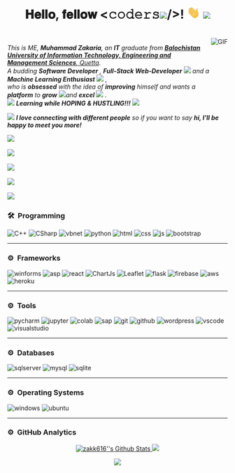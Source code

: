 <h1 align="center">𝐇𝐞𝐥𝐥𝐨, 𝐟𝐞𝐥𝐥𝐨𝐰 <𝚌𝚘𝚍𝚎𝚛𝚜<img src="https://github.com/TheDudeThatCode/TheDudeThatCode/blob/master/Assets/Earth.gif" width="24px">/>! <img src="https://raw.githubusercontent.com/ABSphreak/ABSphreak/master/gifs/Hi.gif" width="30px"> <img src="https://media.giphy.com/media/WUlplcMpOCEmTGBtBW/giphy.gif" width="50">
  </h1>
<br>

<img align="right" alt="GIF" height="160px" src="https://media.giphy.com/media/du3J3cXyzhj75IOgvA/giphy.gif" />

<p align="left">
  <em>
    This is ME, <b>Muhammad Zakaria</b>, an <b>IT</b> graduate from <a href="https://www.buitms.edu.pk/"> <b>Balochistan University of Information Technology, Engineering and Management Sciences</b>, Quetta</a>. <br>
    A budding <b>Software Developer</b> <img src"https://giphy.com/gifs/DronaHQ-nocode-lowcode-dronahq-2QpnSwLwr9fkDtiN4m">, <b>Full-Stack Web-Developer</b> <img src="https://github.com/TheDudeThatCode/TheDudeThatCode/blob/master/Assets/Developer.gif" width="30px"> and a <b>Machine Learning Enthusiast</b>&nbsp;<img src="https://github.com/TheDudeThatCode/TheDudeThatCode/blob/master/Assets/Designer.gif" width="36px">&nbsp,<br>who is <b>obsessed</b>
    with the idea of <b>improving</b> himself and wants a <b>platform</b> to 
<b>grow</b> <img src="https://github.com/TheDudeThatCode/TheDudeThatCode/blob/master/Assets/Rocket.gif" width="18px">and 
<b>excel</b> <img src="https://github.com/TheDudeThatCode/TheDudeThatCode/blob/master/Assets/Medal.gif" width="20px">&nbsp.
</em> 
<br>
<img src="https://media.giphy.com/media/VgCDAzcKvsR6OM0uWg/giphy.gif" width="50" /> <b><i>Learning while HOPING & HUSTLING!!!</i></b> <img src="https://media.giphy.com/media/7j2hfyeVcDtf2/giphy.gif" width="50" />
</p>
<img src="https://media.giphy.com/media/LnQjpWaON8nhr21vNW/giphy.gif" width="40"> <em><b>I love connecting with different people</b> so if you want to say <b>hi, I'll be happy to meet you more!</b></em>
<p>

<a href="https://www.linkedin.com/in/zakk616/"><img src="https://img.shields.io/badge/-%20Muhammad%20Zakaria%20-0077B5?style=for-the-badge&logo=Linkedin&logoColor=white"/></a>

<a href="https://www.facebook.com/muhammad.zakaria616/"><img src="https://img.shields.io/badge/-Muhammad%20Zakaria-1877F2?style=for-the-badge&logo=Facebook&logoColor=white"/></a>

<a href="https://stackoverflow.com/users/15345841/muhammad-zakaria"><img src="https://img.shields.io/badge/-Muhammad%20Zakaria-FE7A16?style=for-the-badge&logo=Stackoverflow&logoColor=white"/></a>

<a href="mailto:muhammadzakaria616@gmail.com"><img src="https://img.shields.io/badge/-muhammadzakaria616@gmail.com-D14836?style=for-the-badge&logo=Gmail&logoColor=white"/></a>

<a href="https://www.instagram.com/zakk_area/"><img src="https://img.shields.io/badge/-zakk_area-E4405F?style=for-the-badge&logo=Instagram&logoColor=white"/></a>

</p>

### 🛠 &nbsp;Programming

<div>

<img alt="C++" src="https://img.shields.io/badge/C%2B%2B-00599C?style=for-the-badge&logo=c%2B%2B&logoColor=white" height="25px"/>
<img alt="CSharp" src="https://img.shields.io/badge/C%23-239120?style=for-the-badge&logo=c-sharp&logoColor=white" height="25px"/>
<img alt="vbnet" src="https://img.shields.io/badge/VB.NET-5C2D91?style=for-the-badge&logo=.net&logoColor=white" height="25px"/>
<img alt="python" src="https://img.shields.io/badge/Python-3776AB?style=for-the-badge&logo=python&logoColor=white" height="25px"/>
<img alt="html" src="https://img.shields.io/badge/HTML-239120?style=for-the-badge&logo=html5&logoColor=white" height="25px"/>
<img alt="css" src="https://img.shields.io/badge/CSS-239120?&style=for-the-badge&logo=css3&logoColor=white" height="25px"/>
<img alt="js" src="https://img.shields.io/badge/JavaScript-F7DF1E?style=for-the-badge&logo=javascript&logoColor=black" height="25px"/>
<img alt="bootstrap" src="https://img.shields.io/badge/Bootstrap-563D7C?style=for-the-badge&logo=bootstrap&logoColor=white" height="25px"/>
<hr/>
</div>

### ⚙️ &nbsp;Frameworks

<div>
<img alt="winforms" src="https://img.shields.io/badge/Winforms-0FAAFF?style=for-the-badge&logo=windows&logoColor=white" height="25px"/>
<img alt="asp" src="https://img.shields.io/badge/ASP.NET-07405E?style=for-the-badge&logo=.net&logoColor=white" height="25px"/>
<img alt="react" src="https://img.shields.io/badge/React-20232A?style=for-the-badge&logo=react&logoColor=61DAFB" height="25px"/>
<img alt="ChartJs" src="https://img.shields.io/badge/chartjs-FF6384?style=for-the-badge&logo=chartdotjs&logoColor=white" height="25px"/>
<img alt="Leaflet" src="https://img.shields.io/badge/leaflet-199900?style=for-the-badge&logo=leaflet" height="25px"/>
<img alt="flask" src="https://img.shields.io/badge/Flask-000000?style=for-the-badge&logo=flask&logoColor=white" height="25px"/>
<img alt="firebase" src="https://img.shields.io/badge/-Firebase-05122A?style=for-the-badge&logo=firebase" height="25px"/>
<img alt="aws" src="https://img.shields.io/badge/Amazon_AWS-232F3E?style=for-the-badge&logo=amazon-aws&logoColor=white" height="25px"/>
<img alt="heroku" src="https://img.shields.io/badge/Heroku-430098?style=for-the-badge&logo=heroku&logoColor=white" height="25px"/>
<hr/>
</div>

### ⚙️ &nbsp;Tools

<div>
<img alt="pycharm" src="https://img.shields.io/badge/pycharm-100000?style=for-the-badge&logo=pycharm" height="25px"/>
<img alt="jupyter" src="https://img.shields.io/badge/jupyter-gray?style=for-the-badge&logo=jupyter" height="25px"/>
<img alt="colab" src="https://img.shields.io/badge/colab-d7ecef?style=for-the-badge&logo=googlecolab" height="25px"/>
<img alt="sap" src="https://img.shields.io/badge/SAP-0FAAFF?style=for-the-badge&logo=sap&logoColor=white" height="25px"/>
<img alt="git" src="https://img.shields.io/badge/-Git-100000?style=for-the-badge&logo=git" height="25px"/>
<img alt="github" src="https://img.shields.io/badge/GitHub-100000?style=for-the-badge&logo=github&logoColor=white" height="25px"/>
<img alt="wordpress" src="https://img.shields.io/badge/Wordpress-76b5c5?style=for-the-badge&logo=wordpress&logoColor=white" height="25px"/>
<img alt="vscode" src="https://img.shields.io/badge/VSCode-07405E?style=for-the-badge&logo=visual-studio-code&logoColor=white" height="25px"/>
<img alt="visualstudio" src="https://img.shields.io/badge/VisualStudio-00000F?style=for-the-badge&logo=visual-studio&logoColor=white" height="25px"/>
<hr/>
</div>

### ⚙️ &nbsp;Databases

<div>
<img alt='sqlserver' src='https://img.shields.io/badge/sqlserver-gray?style=for-the-badge&logo=microsoft&logoColor=white' height='25px'/>
<img alt='mysql' src='https://img.shields.io/badge/MySQL-00000F?style=for-the-badge&logo=mysql&logoColor=white' height='25px'/>
<img alt='sqlite' src='https://img.shields.io/badge/SQLite-07405E?style=for-the-badge&logo=sqlite&logoColor=white' height='25px'/>
<hr/>
</div>

### ⚙️ &nbsp;Operating Systems

<div>
<img alt='windows' src='https://img.shields.io/badge/Windows-0078D6?style=for-the-badge&logo=windows&logoColor=white' height='25px'/>
<img alt='ubuntu' src='https://img.shields.io/badge/Ubuntu-E95420?style=for-the-badge&logo=ubuntu&logoColor=white' height='25px'/>
<hr/>
</div>

### ⚙️ &nbsp;GitHub Analytics

<p align="center">
<a href="https://github.com/zakk616">
<img height='180em' src="https://github-readme-stats.vercel.app/api?username=zakk616&include_all_commits=true&count_private=true&show_icons=true&line_height=20&title_color=7A7ADB&icon_color=2234AE&text_color=D3D3D3&bg_color=0,000000,130F40" alt="zakk616''s Github Stats">
<img height="180em" src="https://github-readme-stats-eight-theta.vercel.app/api/top-langs/?username=zakk616&layout=compact&langs_count=8&theme=algolia"/>
</a>
</p>

<div align='center'>
  
   <img src="https://media.giphy.com/media/jpVnC65DmYeyRL4LHS/giphy.gif" width="30%">
  <div>
